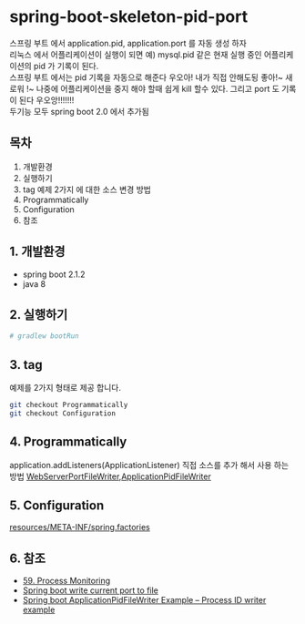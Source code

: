 # spring-boot-skeleton-pid-port

스프링 부트 에서 application.pid, application.port 를 자동 생성 하자  
리눅스 에서 어플리케이션이 실행이 되면 예) mysql.pid 같은 현재 실행 중인 어플리케이션의 pid 가 기록이 된다.  
스프링 부트 에서는 pid 기록을 자동으로 해준다 우오아! 내가 직접 안해도됭 좋아!~ 새로워 !~
나중에 어플리케이션을 중지 해야 할때 쉽게 kill 할수 있다.
그리고 port 도 기록이 된다 우오앙!!!!!!!  
두기능 모두 spring boot 2.0 에서 추가됨  

## 목차

1. 개발환경
1. 실행하기
1. tag 예제 2가지 에 대한 소스 변경 방법
1. Programmatically
1. Configuration
1. 참조

## 1. 개발환경

- spring boot 2.1.2
- java 8

## 2. 실행하기

```bash
# gradlew bootRun
```

## 3. tag

예제를 2가지 형태로 제공 합니다.

```bash
git checkout Programmatically
git checkout Configuration
```

## 4. Programmatically

application.addListeners(ApplicationListener) 직접 소스를 추가 해서 사용 하는 방법 [WebServerPortFileWriter](https://docs.spring.io/spring-boot/docs/2.1.2.RELEASE/api/org/springframework/boot/web/context/WebServerPortFileWriter.html),[ApplicationPidFileWriter](https://docs.spring.io/spring-boot/docs/2.1.2.RELEASE/api/org/springframework/boot/context/ApplicationPidFileWriter.html)  

## 5. Configuration

[resources/META-INF/spring.factories](https://github.com/deuxksy/spring-boot-skeleton-pid-port/blob/Configuration/src/main/resources/META-INF/spring.factories)

## 6. 참조

- [59. Process Monitoring](https://docs.spring.io/spring-boot/docs/current/reference/html/production-ready-process-monitoring.html)
- [Spring boot write current port to file](https://javadeveloperzone.com/spring-boot/spring-boot-write-current-port-to-file/)
- [Spring boot ApplicationPidFileWriter Example – Process ID writer example](https://javadeveloperzone.com/spring-boot/spring-boot-applicationpidfilewriter-example-process-id-writer-example/)

